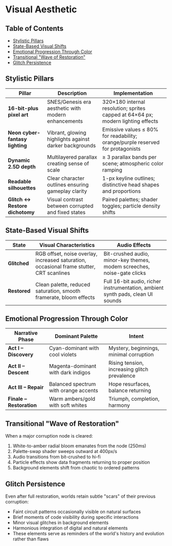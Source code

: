 # Visual Aesthetic

## Table of Contents
- [Stylistic Pillars](#stylistic-pillars)
- [State-Based Visual Shifts](#state-based-visual-shifts)
- [Emotional Progression Through Color](#emotional-progression-through-color)
- [Transitional "Wave of Restoration"](#transitional-wave-of-restoration)
- [Glitch Persistence](#glitch-persistence)

## Stylistic Pillars

| Pillar | Description | Implementation |
|--------|-------------|----------------|
| **16-bit-plus pixel art** | SNES/Genesis era aesthetic with modern enhancements | 320×180 internal resolution; sprites capped at 64×64 px; modern lighting effects |
| **Neon cyber-fantasy lighting** | Vibrant, glowing highlights against darker backgrounds | Emissive values ≤ 80% for readability; orange/purple reserved for protagonists |
| **Dynamic 2.5D depth** | Multilayered parallax creating sense of scale | ≥ 3 parallax bands per scene; atmospheric color ramping |
| **Readable silhouettes** | Clear character outlines ensuring gameplay clarity | 1-px keyline outlines; distinctive head shapes and proportions |
| **Glitch ↔ Restore dichotomy** | Visual contrast between corrupted and fixed states | Paired palettes; shader toggles; particle density shifts |

## State-Based Visual Shifts

| State | Visual Characteristics | Audio Effects |
|-------|------------------------|---------------|
| **Glitched** | RGB offset, noise overlay, increased saturation, occasional frame stutter, CRT scanlines | Bit-crushed audio, minor-key themes, modem screeches, noise-gate clicks |
| **Restored** | Clean palette, reduced saturation, smooth framerate, bloom effects | Full 16-bit audio, richer instrumentation, ambient synth pads, clean UI sounds |

## Emotional Progression Through Color

| Narrative Phase | Dominant Palette | Intent |
|-----------------|------------------|--------|
| **Act I – Discovery** | Cyan-dominant with cool violets | Mystery, beginnings, minimal corruption |
| **Act II – Descent** | Magenta-dominant with dark indigos | Rising tension, increasing glitch prevalence |
| **Act III – Repair** | Balanced spectrum with orange accents | Hope resurfaces, balance returning |
| **Finale – Restoration** | Warm ambers/gold with soft whites | Triumph, completion, harmony |

## Transitional "Wave of Restoration"

When a major corruption node is cleared:
1. White-to-amber radial bloom emanates from the node (250ms)
2. Palette-swap shader sweeps outward at 400px/s
3. Audio transitions from bit-crushed to hi-fi
4. Particle effects show data fragments returning to proper position
5. Background elements shift from chaotic to ordered patterns

## Glitch Persistence

Even after full restoration, worlds retain subtle "scars" of their previous corruption:
- Faint circuit patterns occasionally visible on natural surfaces
- Brief moments of code visibility during specific interactions
- Minor visual glitches in background elements
- Harmonious integration of digital and natural elements
- These elements serve as reminders of the world's history and evolution rather than flaws 